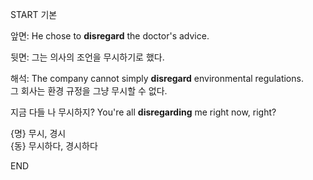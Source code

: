 START
기본

앞면:
He chose to **disregard** the doctor's advice.

뒷면:
그는 의사의 조언을 무시하기로 했다.

해석:
The company cannot simply **disregard** environmental regulations.  
그 회사는 환경 규정을 그냥 무시할 수 없다.  

지금 다들 나 무시하지?
You're all **disregarding** me right now, right?

{명} 무시, 경시  
{동} 무시하다, 경시하다  
<!--ID: 1747737583445-->
END